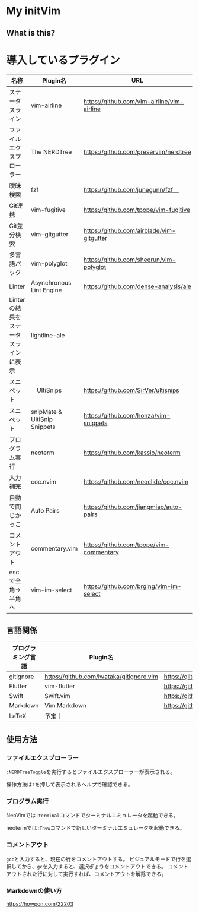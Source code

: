 # My initVim
## What is this?


# 導入しているプラグイン

| 名称 | Plugin名 | URL |
| ---- | -------- | --- |
| ステータスライン | vim-airline  | https://github.com/vim-airline/vim-airline |
|ファイルエクスプローラー|The NERDTree|https://github.com/preservim/nerdtree|
|曖昧検索|fzf|https://github.com/junegunn/fzf　
|Git連携|vim-fugitive|https://github.com/tpope/vim-fugitive
|Git差分検索|vim-gitgutter|https://github.com/airblade/vim-gitgutter
|多言語パック|vim-polyglot|https://github.com/sheerun/vim-polyglot
|Linter | Asynchronous Lint Engine |https://github.com/dense-analysis/ale
|Linterの結果をステータスラインに表示| lightline-ale |
|スニペット|　UltiSnips | https://github.com/SirVer/ultisnips
|スニペット| snipMate & UltiSnip Snippets | https://github.com/honza/vim-snippets
|プログラム実行|neoterm|https://github.com/kassio/neoterm
|入力補完|coc.nvim|https://github.com/neoclide/coc.nvim
|自動で閉じかっこ|Auto Pairs|https://github.com/jiangmiao/auto-pairs
|コメントアウト|commentary.vim|https://github.com/tpope/vim-commentary
|escで全角→半角へ|vim-im-select|https://github.com/brglng/vim-im-select

## 言語関係
| プログラミング言語 | Plugin名 | URL |
| ---- | -------- | --- |
|gitignore|https://github.com/iwataka/gitignore.vim|https://qiita.com/iwataka/items/016dfe7e86e3dee5b15a
|Flutter|vim-flutter|https://github.com/thosakwe/vim-flutter
|Swift|Swift.vim|https://github.com/keith/swift.vim
|Markdown|Vim Markdown|https://github.com/preservim/vim-markdown
|LaTeX|予定｜


## 使用方法
### ファイルエクスプローラー
`:NERDTreeToggle`を実行するとファイルエクスプローラーが表示される。

操作方法は`?`を押して表示されるヘルプで確認できる。

### プログラム実行
NeoVimでは`:terminal`コマンドでターミナルエミュレータを起動できる。

neotermでは`:Tnew`コマンドで新しいターミナルエミュレータを起動できる。

### コメントアウト
`gcc`と入力すると、現在の行をコメントアウトする。
ビジュアルモードで行を選択してから、`gc`を入力すると、選択ぎょうをコメントアウトできる。
コメントアウトされた行に対して実行すれば、コメントアウトを解除できる。

### Markdownの使い方
https://howpon.com/22203
